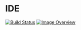 # IDE #
[![Build Status](https://travis-ci.org/ashenm/ide.svg?branch=master)](https://travis-ci.org/ashenm/ide) [![Image Overview](https://images.microbadger.com/badges/image/ashenm/ide.svg)](https://hub.docker.com/r/ashenm/ide/)
